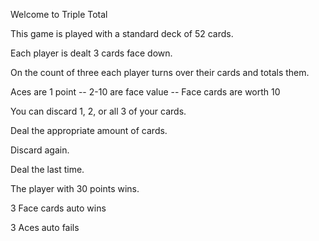 Welcome to Triple Total

This game is played with a standard deck of 52 cards.

Each player is dealt 3 cards face down.

On the count of three each player turns over their cards and totals them.

Aces are 1 point -- 2-10 are face value -- Face cards are worth 10

You can discard 1, 2, or all 3 of your cards.

Deal the appropriate amount of cards.

Discard again.

Deal the last time.

The player with 30 points wins.

3 Face cards auto wins

3 Aces auto fails